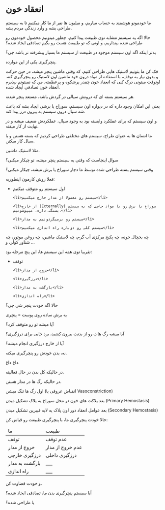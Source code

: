 ﻿<h1>انعقاد خون</h1>

<p>ما خودمونو هوشمند به حساب میاریم، و میلیون ها نفر از ما کار میکنیم تا یه سیستم طراحی بشه و وارد زندگی مردم بشه.</p>

<p>حالا اگه یه سیستم مشابه توی طبیعت پیدا کنیم، چطور میتونیم محصول خودمون رو طراحی شده بپنداریم، و اونی که تو طبیعت هست رو بگیم تصادفی ایجاد شده؟</p>

<p>بدتر اینکه اگه اون سیستم موجود در طبیعت از سیستم ما بسیار پیشرفته تر باشه چی؟</p>

<p>پنچرگیری یکی از این موارده.</p>

<p>فک کن ما بتونیم لاستیک هایی طراحی کنیم، که وقتی ماشین پنچر میشه، در حین حرکت و بدون نیاز به توقف، با استفاده از مواد درون خود ماشین اون لاستیک رو پنچرگیری کنه. اونوقت میتونی درک کنی که انعقاد خون چقدر پرشکوه و پرعظمته. من که نمیتونم بپذیرم انعقاد خون تصادفی ایجاد شده.</p>

<p>هر سیستم بسته ای که درونش سیالی در گردش باشه، مستعد پنچر شدنه.</p>

<p>یعنی این امکان وجود داره که در دیواره اون سیستم، سوراخ یا برشی ایجاد بشه که باعث شه سیال درون سیستم به بیرون درز پیدا کنه.</p>

<p>و اون سیستم که برای عملکرد وابسته بود به وجود سیال، عملکردش ضعیف میشه و در نهایت از کار میفته.</p>

<p>ما انسان ها به عنوان طراح، سیستم های مختلفی طراحی کردیم که بسته هستن و با سیال کار میکنن.</p>

<p>مثلا لاستیک ماشین.</p>

<p>سوال اینجاست که وقتی یه سیستم پنچر میشه، تو چیکار میکنی؟</p>

<p>وقتی سیستم بسته طراحی شده توسط ما دچار سوراخ یا برش میشه، چیکار میکنی؟</p>

<p>فعلا روش کارمون اینطوریه:</p>

<ul>
    <li>اول سیستم رو متوقف میکنیم</li>

    <li>سیستم رو معمولا از مدار خارج میکنیم</li>

    <li>از خارج (Externally) سوراخ یا برش رو با مواد خاصی که به سیستم بستگی داره، میپوشونیم.</li>

    <li>سیستم رو برمیگردونیم به مدار</li>

    <li>سیستم کلی رو دوباره راه اندازی میکنیم</li>
</ul>

<p>چه یخچال خونه، چه پکیج مرکزی آب گرم، چه لاستیک ماشین، چه روغن موتور، چه شناور کولر، و …</p>

<p>تقریبا توی همه این سیستم ها، این پنج مرحله بود:</p>

<ul>
    <li>توقف</li>

    <li>خروج از مدار</li>

    <li>درزگیری</li>

    <li>بازگشت به مدار</li>

    <li>راه اندازی</li>
</ul>

<p>حالا اگه خودت پنچر شی چی؟</p>

<p>یه برش ساده روی پوست = پنچری</p>

<p>آیا میشه تو رو متوقف کرد؟</p>

<p>آیا میشه رگ هات رو از بدنت بیرون کشید، برد جایی برای درزگیری؟</p>

<p>آیا از خارج درزگیری انجام میشه؟</p>

<p>نه، بدن خودش رو پنچرگیری میکنه.</p>

<p>داغ داغ.</p>

<p>در حالیکه کل بدن در حال فعالیته.</p>

<p>در حالیکه رگ ها در مدار هستن.</p>

<p>اول رگ ها تنگ میشن (انقباض عروقی یا Vasoconstriction)</p>

<p>بعد پلاکت های خون در محل سوراخ یه پلاک تشکیل میدن (Primary Hemostasis)</p>

<p>بعد عوامل انعقاد دور اون پلاک یه لایه فیبرین تشکیل میدن (Secondary Hemostasis)</p>

<p>حالا خودت پنچرگیری ما، با پنچرگیری طبیعت رو قیاس کن:</p>

<table>
    <thead>
        <tr>
            <td>ما</td>
            <td>طبیعت</td>
        </tr>
    </thead>
    <tbody>
        <tr>
            <td>توقف</td>
            <td>عدم توقف</td>
        </tr>
        <tr>
            <td>خروج از مدار</td>
            <td>عدم خروج از مدار</td>
        </tr>
        <tr>
            <td>درزگیری خارجی</td>
            <td>درزگیری داخلی</td>
        </tr>
        <tr>
            <td>بازگشت به مدار</td>
            <td>___</td>
        </tr>
        <tr>
            <td>راه اندازی</td>
            <td>___</td>
        </tr>
    </tbody>
</table>

<p>و خودت قضاوت کن.</p>

<p>آیا سیستم پنچرگیری بدن ما، تصادفی ایجاد شده؟</p>

<p>یا طراحی شده؟</p>
